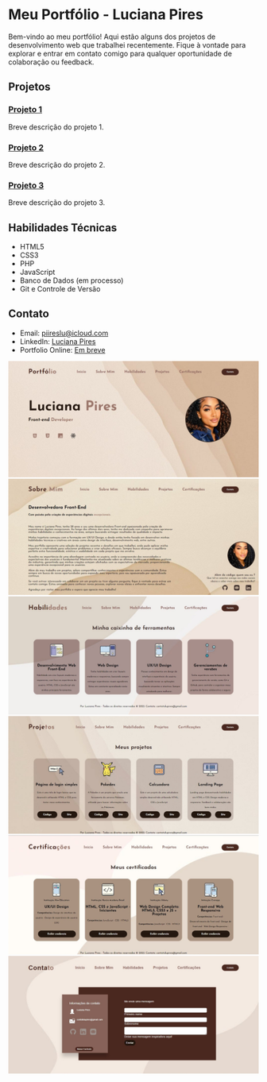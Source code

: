 # Meu Portfólio - Luciana Pires

Bem-vindo ao meu portfólio! Aqui estão alguns dos projetos de desenvolvimento web que trabalhei recentemente. Fique à vontade para explorar e entrar em contato comigo para qualquer oportunidade de colaboração ou feedback.
<p>

## Projetos

### [Projeto 1](https://github.com/Piireslu/landing-page)
Breve descrição do projeto 1.

### [Projeto 2](https://github.com/Piireslu/Initial-Pokedex-Project)
Breve descrição do projeto 2.

### [Projeto 3](https://github.com/Piireslu/simple-login-page)
Breve descrição do projeto 3.

## Habilidades Técnicas

- HTML5
- CSS3
- PHP
- JavaScript
- Banco de Dados (em processo)
- Git e Controle de Versão

## Contato

- Email: piireslu@icloud.com
- LinkedIn: [Luciana Pires](https://www.linkedin.com/in/-lucianapires/)
- Portfolio Online: [Em breve](link-para-o-meu-portfolio-online)

[![Início](./src/screenshots/inicio.jpeg)](http://localhost:3000)
[![About](./src/screenshots/about.jpeg)](http://localhost:3000)
[![Habilidades](./src/screenshots/habilidades.jpeg)](http://localhost:3000)
[![Projetos](./src/screenshots/projetos.jpeg)](http://localhost:3000)
[![Certificados](./src/screenshots/certificações.jpeg)](http://localhost:3000)
[![Contato](./src/screenshots/contato.jpeg)](http://localhost:3000)